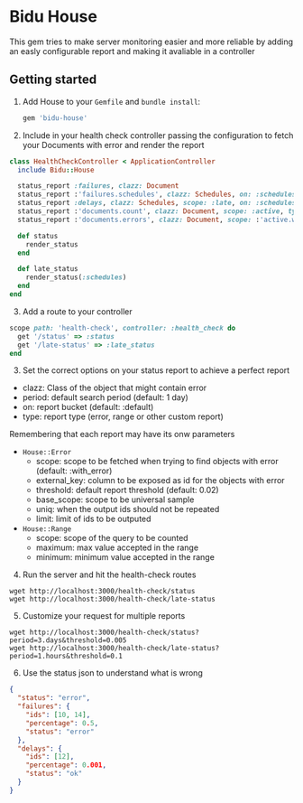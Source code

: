 Bidu House
==========

This gem tries to make server monitoring easier and more reliable by adding an easly configurable
report and making it avaliable in a controller

Getting started
---------------
1. Add House to your `Gemfile` and `bundle install`:

    ```ruby
    gem 'bidu-house'
    ```


2. Include in your health check controller passing the configuration to fetch your Documents
with error and render the report

  ```ruby
  class HealthCheckController < ApplicationController
    include Bidu::House

    status_report :failures, clazz: Document
    status_report :'failures.schedules', clazz: Schedules, on: :schedules
    status_report :delays, clazz: Schedules, scope: :late, on: :schedules
    status_report :'documents.count', clazz: Document, scope: :active, type: House::Range, minimum: 100
    status_report :'documents.errors', clazz: Document, scope: :'active.with_error', type: :range, maximum: 1000

    def status
      render_status
    end

    def late_status
      render_status(:schedules)
    end
  end
  ```

3. Add a route to your controller

  ```ruby
  scope path: 'health-check', controller: :health_check do
    get '/status' => :status
    get '/late-status' => :late_status
  end
  ```

3. Set the correct options on your status report to achieve a perfect report
 - clazz: Class of the object that might contain error
 - period: default search period (default: 1 day)
 - on: report bucket (default: :default)
 - type: report type (error, range or other custom report)
 
  Remembering that each report may have its onw parameters

 - ```House::Error```
   - scope: scope to be fetched when trying to find objects with error (default: :with_error)
   - external_key: column to be exposed as id for the objects with error
   - threshold: default report threshold (default: 0.02)
   - base_scope: scope to be universal sample
   - uniq: when the output ids should not be repeated
   - limit: limit of ids to be outputed
 - ```House::Range```
   - scope: scope of the query to be counted
   - maximum: max value accepted in the range
   - minimum: minimum value accepted in the range

4. Run the server and hit the health-check routes

 ```
 wget http://localhost:3000/health-check/status
 wget http://localhost:3000/health-check/late-status
 ```

5. Customize your request for multiple reports
 ```
 wget http://localhost:3000/health-check/status?period=3.days&threshold=0.005
 wget http://localhost:3000/health-check/late-status?period=1.hours&threshold=0.1
 ```

 6. Use the status json to understand what is wrong
 ```json
 {
   "status": "error",
   "failures": {
     "ids": [10, 14],
     "percentage": 0.5,
     "status": "error"
   },
   "delays": {
     "ids": [12],
     "percentage": 0.001,
     "status": "ok"
   }
 }
 ```

